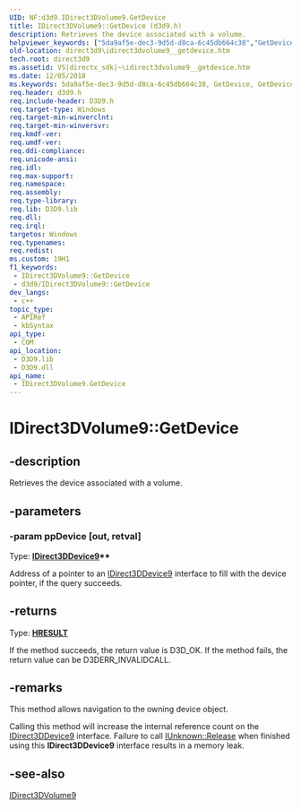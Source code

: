 ```yaml
---
UID: NF:d3d9.IDirect3DVolume9.GetDevice
title: IDirect3DVolume9::GetDevice (d3d9.h)
description: Retrieves the device associated with a volume.
helpviewer_keywords: ["5da9af5e-dec3-9d5d-d8ca-6c45db664c38","GetDevice","GetDevice method [Direct3D 9]","GetDevice method [Direct3D 9]","IDirect3DVolume9 interface","IDirect3DVolume9 interface [Direct3D 9]","GetDevice method","IDirect3DVolume9.GetDevice","IDirect3DVolume9::GetDevice","d3d9helper/IDirect3DVolume9::GetDevice","direct3d9.idirect3dvolume9__getdevice"]
old-location: direct3d9\idirect3dvolume9__getdevice.htm
tech.root: direct3d9
ms.assetid: VS|directx_sdk|~\idirect3dvolume9__getdevice.htm
ms.date: 12/05/2018
ms.keywords: 5da9af5e-dec3-9d5d-d8ca-6c45db664c38, GetDevice, GetDevice method [Direct3D 9], GetDevice method [Direct3D 9],IDirect3DVolume9 interface, IDirect3DVolume9 interface [Direct3D 9],GetDevice method, IDirect3DVolume9.GetDevice, IDirect3DVolume9::GetDevice, d3d9helper/IDirect3DVolume9::GetDevice, direct3d9.idirect3dvolume9__getdevice
req.header: d3d9.h
req.include-header: D3D9.h
req.target-type: Windows
req.target-min-winverclnt: 
req.target-min-winversvr: 
req.kmdf-ver: 
req.umdf-ver: 
req.ddi-compliance: 
req.unicode-ansi: 
req.idl: 
req.max-support: 
req.namespace: 
req.assembly: 
req.type-library: 
req.lib: D3D9.lib
req.dll: 
req.irql: 
targetos: Windows
req.typenames: 
req.redist: 
ms.custom: 19H1
f1_keywords:
 - IDirect3DVolume9::GetDevice
 - d3d9/IDirect3DVolume9::GetDevice
dev_langs:
 - c++
topic_type:
 - APIRef
 - kbSyntax
api_type:
 - COM
api_location:
 - D3D9.lib
 - D3D9.dll
api_name:
 - IDirect3DVolume9.GetDevice
---
```


# IDirect3DVolume9::GetDevice


## -description

Retrieves the device associated with a volume.

## -parameters

### -param ppDevice [out, retval]

Type: <b><a href="https://docs.microsoft.com/windows/desktop/api/d3d9helper/nn-d3d9helper-idirect3ddevice9">IDirect3DDevice9</a>**</b>

Address of a pointer to an <a href="https://docs.microsoft.com/windows/desktop/api/d3d9helper/nn-d3d9helper-idirect3ddevice9">IDirect3DDevice9</a> interface to fill with the device pointer, if the query succeeds.

## -returns

Type: <b><a href="/windows/win32/com/structure-of-com-error-codes">HRESULT</a></b>

If the method succeeds, the return value is D3D_OK. If the method fails, the return value can be D3DERR_INVALIDCALL.

## -remarks

This method allows navigation to the owning device object. 

Calling this method will increase the internal reference count on the <a href="https://docs.microsoft.com/windows/desktop/api/d3d9helper/nn-d3d9helper-idirect3ddevice9">IDirect3DDevice9</a> interface. Failure to call <a href="https://docs.microsoft.com/windows/desktop/api/unknwn/nf-unknwn-iunknown-release">IUnknown::Release</a> when finished using this <b>IDirect3DDevice9</b> interface results in a memory leak.

## -see-also

<a href="https://docs.microsoft.com/windows/desktop/api/d3d9helper/nn-d3d9helper-idirect3dvolume9">IDirect3DVolume9</a>

